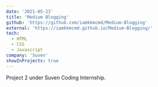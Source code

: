 ```yaml
---
date: '2021-05-23'
title: 'Medium Blogging'
github: 'https://github.com/iamkkmcmd/Medium-Blogging'
external: 'https://iamkkmcmd.github.io/Medium-Blogging/'
tech:
  - HTML
  - CSS
  - Javascript
company: 'Suven'
showInProjects: true
---
```


Project 2 under Suven Coding Internship.
